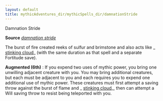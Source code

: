 ```yaml
---
layout: default
title: mythicAdventures_dir/mythicSpells_dir/damnationStride
---
```

Damnation Stride

**Source** [_damnation stride_](../advancedRaceGuide_dir/featuredRaces_dir/tieflings#_damnation-stride)

The burst of fire created reeks of sulfur and brimstone and also acts like _ [stinking cloud](../spells_dir/stinkingCloud#_stinking-cloud)_ (with the same duration as that spell and a separate Fortitude save).

**Augmented (6th)** : If you expend two uses of mythic power, you bring one unwilling adjacent creature with you. You may bring additional creatures, but each must be adjacent to you and each requires you to expend one additional use of mythic power. These creatures must first attempt a saving throw against the burst of flame and _ [stinking cloud](../spells_dir/stinkingCloud#_stinking-cloud)_, then can attempt a Will saving throw to resist being teleported with you.

